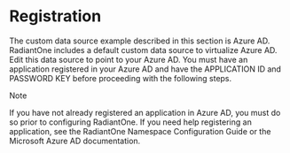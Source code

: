 # Registration

The custom data source example described in this section is Azure AD. RadiantOne includes a default custom data source to virtualize Azure AD. Edit this data source to point to your Azure AD. You must have an application registered in your Azure AD and have the APPLICATION ID and PASSWORD KEY before proceeding with the following steps.

>[!note]
>If you have not already registered an application in Azure AD, you must do so prior to configuring RadiantOne. If you need help registering an application, see the RadiantOne Namespace Configuration Guide or the Microsoft Azure AD documentation.
